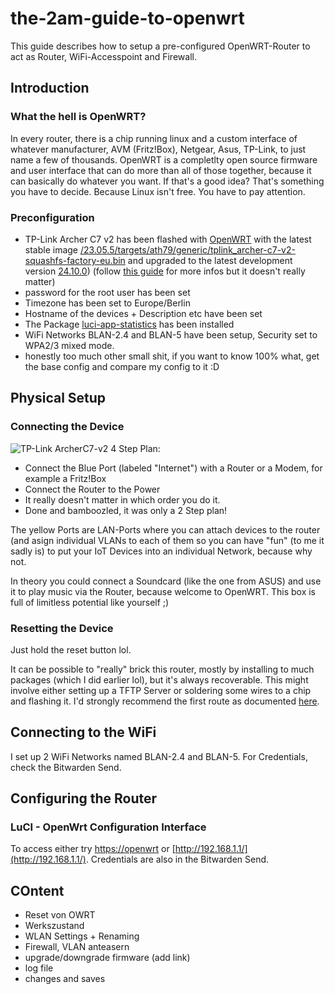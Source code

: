 # the-2am-guide-to-openwrt
This guide describes how to setup a pre-configured OpenWRT-Router to act as Router, WiFi-Accesspoint and Firewall.

## Introduction
### What the hell is OpenWRT?
In every router, there is a chip running linux and a custom interface of whatever manufacturer, AVM (Fritz!Box), Netgear, Asus, TP-Link, to just name a few of thousands.
OpenWRT is a completlty open source firmware and user interface that can do more than all of those together, because it can basically do whatever you want. If that's a good idea? That's something you have to decide.
Because Linux isn't free. You have to pay attention.

### Preconfiguration
- TP-Link Archer C7 v2 has been flashed with [OpenWRT](https://openwrt.org/) with the latest stable image  [/23.05.5/targets/ath79/generic/tplink_archer-c7-v2-squashfs-factory-eu.bin](https://downloads.openwrt.org/releases/23.05.5/targets/ath79/generic/openwrt-23.05.5-ath79-generic-tplink_archer-c7-v2-squashfs-factory-eu.bin) and upgraded to the latest development version [24.10.0](https://downloads.openwrt.org/releases/24.10.0/targets/ath79/generic/openwrt-24.10.0-ath79-generic-tplink_archer-c7-v2-squashfs-sysupgrade.bin)) (follow [this guide](https://openwrt.org/toh/tp-link/archer_c7) for more infos but it doesn't really matter)
- password for the root user has been set
- Timezone has been set to Europe/Berlin
- Hostname of the devices + Description etc have been set
- The Package [luci-app-statistics](https://openwrt.org/docs/guide-user/luci/luci_app_statistics) has been installed
- WiFi Networks BLAN-2.4 and BLAN-5 have been setup, Security set to WPA2/3 mixed mode.
- honestly too much other small shit, if you want to know 100% what, get the base config and compare my config to it :D

## Physical Setup
### Connecting the Device
![TP-Link ArcherC7-v2](https://github.com/user-attachments/assets/5f21a207-6c9f-489b-9810-d0867bdd78c4)
4 Step Plan:
- Connect the Blue Port  (labeled "Internet") with a Router or a Modem, for example a Fritz!Box
- Connect the Router to the Power
- It really doesn't matter in which order you do it.
- Done and bamboozled, it was only a 2 Step plan!

The yellow Ports are LAN-Ports where you can attach devices to the router (and asign individual VLANs to each of them so you can have "fun" (to me it sadly is) to put your IoT Devices into an individual Network, because why not.

In theory you could connect a Soundcard (like the one from ASUS) and use it to play music via the Router, because welcome to OpenWRT. This box is full of limitless potential like yourself ;)

### Resetting the Device
Just hold the reset button lol.

It can be possible to "really" brick this router, mostly by installing to much packages (which I did earlier lol), but it's always recoverable. This might involve either setting up a TFTP Server or soldering some wires to a chip and flashing it. I'd strongly recommend the first route as documented [here](https://openwrt.org/toh/tp-link/archer_c7#installation_or_restore_with_tftp).

## Connecting to the WiFi
I set up 2 WiFi Networks named BLAN-2.4 and BLAN-5. For Credentials, check the Bitwarden Send.

## Configuring the Router
### LuCI - OpenWrt Configuration Interface
To access either try [https://openwrt](http://openwrt.lan/) or [http://192.168.1.1/](http://192.168.1.1/).
Credentials are also in the Bitwarden Send.



## COntent
- Reset von OWRT
- Werkszustand
- WLAN Settings + Renaming
- Firewall, VLAN anteasern
- upgrade/downgrade firmware (add link)
- log file
- changes and saves

